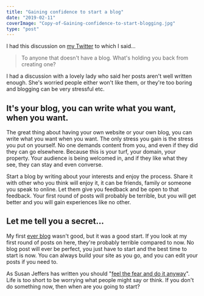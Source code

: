 ```yaml
---
title: "Gaining confidence to start a blog"
date: "2019-02-11"
coverImage: "Copy-of-Gaining-confidence-to-start-blogging.jpg"
type: "post"
---
```


I had this discussion on [my Twitter](https://twitter.com/mike_d_brooks) to which I said...

>   
> To anyone that doesn't have a blog. What's holding you back from creating one?

I had a discussion with a lovely lady who said her posts aren't well written enough. She's worried people either won't like them, or they're too boring and blogging can be very stressful etc.

## It's your blog, you can write what you want, when you want.

The great thing about having your own website or your own blog, you can write what you want when you want. The only stress you gain is the stress you put on yourself. No one demands content from you, and even if they did they can go elsewhere. Because this is your turf, your domain, your property. Your audience is being welcomed in, and if they like what they see, they can stay and even converse.

Start a blog by writing about your interests and enjoy the process. Share it with other who you think will enjoy it, it can be friends, family or someone you speak to online. Let them give you feedback and be open to that feedback. Your first round of posts will probably be terrible, but you will get better and you will gain experiences like no other.

## Let me tell you a secret...

My first [ever blog](https://checkeredmichael.blogspot.com/) wasn't good, but it was a good start. If you look at my first round of posts on here, they're probably terrible compared to now. No blog post will ever be perfect, you just have to start and the best time to start is now. You can always build your site as you go, and you can edit your posts if you need to.

As Susan Jeffers has written you should "[feel the fear and do it anyway](https://amzn.to/2Dx8TLd)". Life is too short to be worrying what people might say or think. If you don't do something now, then when are you going to start?
